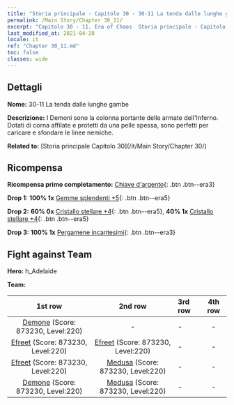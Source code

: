 ```yaml
---
title: "Storia principale - Capitolo 30 - 30-11 La tenda dalle lunghe gambe"
permalink: /Main Story/Chapter 30_11/
excerpt: "Capitolo 30 - 11. Era of Chaos  Storia principale - Capitolo 30_11. 30-11 La tenda dalle lunghe gambe"
last_modified_at: 2021-04-28
locale: it
ref: "Chapter 30_11.md"
toc: false
classes: wide
---
```


## Dettagli

 **Nome:** 30-11 La tenda dalle lunghe gambe

 **Descrizione:** I Demoni sono la colonna portante delle armate dell'Inferno. Dotati di corna affilate e protetti da una pelle spessa, sono perfetti per caricare e sfondare le linee nemiche.

 **Related to:** [Storia principale Capitolo 30](/it/Main Story/Chapter 30/)

## Ricompensa

 **Ricompensa primo completamento:** [Chiave d'argento](/ItemsIT/con_693/){: .btn .btn--era3}

 **Drop 1:** **100% 1x** [Gemme splendenti +5](/ItemsIT/mat_100/){: .btn .btn--era5}

 **Drop 2:** **60% 0x** [Cristallo stellare +4](/ItemsIT/mat_94/){: .btn .btn--era5}, **40% 1x** [Cristallo stellare +4](/ItemsIT/mat_94/){: .btn .btn--era5}

 **Drop 3:** **100% 1x** [Pergamene incantesimi](/ItemsIT/con_694/){: .btn .btn--era3}


## Fight against Team
 **Hero:** h_Adelaide

 **Team:**


  | 1st row | 2nd row | 3rd row | 4th row |
  |:----:|:----:|:----|:----:|
  | [Demone](/it/units/Demon/) (Score: 873230, Level:220)  | - | - | - |
  | [Efreet](/it/units/Efreeti/) (Score: 873230, Level:220)  | [Efreet](/it/units/Efreeti/) (Score: 873230, Level:220)  | - | - |
  | [Efreet](/it/units/Efreeti/) (Score: 873230, Level:220)  | [Medusa](/it/units/Medusa/) (Score: 873230, Level:220)  | - | - |
  | [Demone](/it/units/Demon/) (Score: 873230, Level:220)  | [Medusa](/it/units/Medusa/) (Score: 873230, Level:220)  | - | - |


